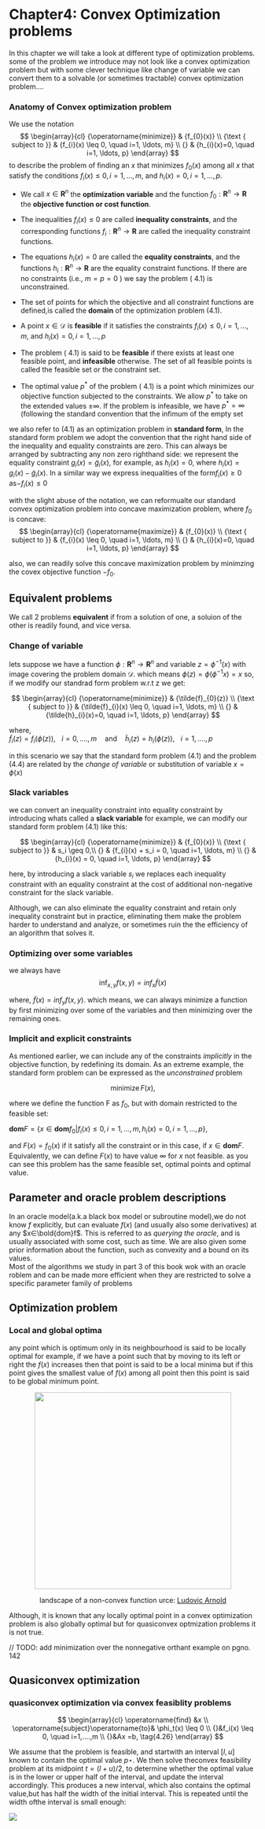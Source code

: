 
# Chapter4: Convex Optimization problems

In this chapter we will take a look at different type of optimization problems. some of the problem we introduce may not look like a convex optimization problem but with some clever technique like change of variable we can convert them to a solvable (or sometimes tractable) convex optimization problem....

### Anatomy of Convex optimization problem

We use the notation
$$
\begin{array}{cl}
{\operatorname{minimize}} & {f_{0}(x)} \\
{\text { subject to }} & {f_{i}(x) \leq 0, \quad i=1, \ldots, m} \\
{} & {h_{i}(x)=0, \quad i=1, \ldots, p}
\end{array}
$$
to describe the problem of finding an $x$ that minimizes $f_{0}(x)$ among all $x$ that satisfy the conditions $f_{i}(x) \leq 0, i=1, \ldots, m,$ and $h_{i}(x)=0, i=1, \ldots, p .$

* We call $x \in \mathbf{R}^{n}$
the **optimization variable** and the function $f_{0}: \mathbf{R}^{n} \rightarrow \mathbf{R}$ the **objective function or cost function**.
 
* The inequalities $f_{i}(x) \leq 0$ are called **inequality constraints**, and the corresponding functions $f_{i}: \mathbf{R}^{n} \rightarrow \mathbf{R}$ are called the inequality constraint functions.
 
* The equations $h_{i}(x)=0$ are called the **equality constraints**, and the functions $h_{i}: \mathbf{R}^{n} \rightarrow \mathbf{R}$ are the equality constraint functions. If there are no constraints (i.e., $m=p=0$ ) we say the problem ( 4.1) is unconstrained.
 
* The set of points for which the objective and all constraint functions are defined,is called the **domain** of the optimization problem $(4.1) .$
 
* A point $x \in \mathcal{D}$ is **feasible** if it satisfies the constraints $f_{i}(x) \leq 0, i=1, \ldots, m,$ and $h_{i}(x)=0, i=1, \ldots, p$ 
 
* The problem ( 4.1) is said to be **feasible** if there exists at least one feasible point, and **infeasible** otherwise. The set of all feasible points is called the feasible set or the constraint set. 
 
* The optimal value $p^{*}$ of the problem ( 4.1) is a point which minimizes our objective function subjected to the constraints.
We allow $p^{*}$ to take on the extended values $\pm \infty .$ If the problem is infeasible, we have $p^{*}=\infty$ (following the standard convention that the infimum of the empty set 

we also refer to (4.1) as an optimization problem in **standard form**, In the standard form problem we adopt the convention that the right hand side of the inequality and equality constraints are zero. This can always be arranged by subtracting any non zero righthand side: we represent the equality constraint $g_i(x) = \tilde{g}_i(x)$, for example, as $h_i(x) = 0$, where $h_i(x) =g_i(x)−\tilde{g}_i(x)$. In a similar way we express inequalities of the form$f_i(x)≥0$ as−$f_i(x) \leq 0$

with the slight abuse of the notation, we can reformualte our standard convex optimization problem into concave maximization problem, where $f_0$ is concave:
$$
\begin{array}{cl}
{\operatorname{maximize}} & {f_{0}(x)} \\
{\text { subject to }} & {f_{i}(x) \leq 0, \quad i=1, \ldots, m} \\
{} & {h_{i}(x)=0, \quad i=1, \ldots, p}
\end{array}
$$

also, we can readily solve this concave maximization problem by minimzing the covex objective function $-f_0$.

## Equivalent problems
We call 2 problems **equivalent** if from a solution of one, a soluion of the other is readily found, and vice versa. 

### Change of variable

lets suppose we have a function $\phi: \mathbf{R}^n \rightarrow \mathbf{R}^n$ and variable $z=\phi^{-1}(x)$ with image covering the problem domain $\mathcal{D}$. which means $\phi(z) = \phi(\phi^{-1}x) = x$ so, if we modify our standrad form problem w.r.t z we get:


$$
\begin{array}{cl}
{\operatorname{minimize}} & {\tilde{f}_{0}(z)} \\
{\text { subject to }} & {\tilde{f}_{i}(x) \leq 0, \quad i=1, \ldots, m} \\
{} & {\tilde{h}_{i}(x)=0, \quad i=1, \ldots, p}
\end{array}
$$

where, \
$\tilde{f}_i(z) = f_i(\phi(z)),\hspace{10pt} i= 0,....,m\hspace{12pt} \text{and} \hspace{12pt}\tilde{h}_i(z) = h_i(\phi(z)),\hspace{10pt}  i= 1,....,p$


in this scenario we say that the standard form problem (4.1) and the problem (4.4) are related by the *change of variable* or substitution of variable $x= \phi(x)$

### Slack variables

we can convert an inequality constraint into equality constraint by introducing whats called a **slack variable** for example, we can modify our standard form problem (4.1) like this:

$$
\begin{array}{cl}
{\operatorname{minimize}} & {f_{0}(x)} \\
{\text { subject to }} & s_i \geq 0,\\
{} & {f_{i}(x) + s_i = 0, \quad i=1, \ldots, m} \\
{} & {h_{i}(x) = 0, \quad i=1, \ldots, p}
\end{array}
$$

here, by introducing a slack variable $s_i$ we replaces each inequality constraint with an equality constraint at the cost of additional non-negative constraint for the slack variable.

Although, we can also eliminate the equality constraint and retain only inequality constraint but in practice, eliminating them make the problem harder to understand and analyze, or sometimes ruin the the efficiency of an algorithm that solves it.

### Optimizing over some variables

we always have 
$$
\inf_{x,y}f(x,y) = inf_x \tilde{f}(x)
$$

where, $\tilde{f}(x) = inf_y f(x,y)$. which means, we can always minimize a function by first minimizing over some of the variables and then minimizing over the remaining ones.

### Implicit and explicit constraints

As mentioned earlier, we can include any of the constraints *implicitly* in the objective function, by redefining its domain. As an extreme example, the standard form problem can be expressed as the *unconstrained* problem

$$ \operatorname{minimize} F(x),$$

where we define the function F as $f_0$, but with domain restricted to the feasible set:

$\mathbf{dom}F = \{x\in \mathbf{dom}f_0 | f_i(x) \leq 0, i=1,...,m, h_i(x) = 0, i=1,...,p\},$

and $F(x) = f_0(x)$ if it satisfy all the constraint or in this case, if $x \in \mathbf{dom}F$. Equivalently, we can define $F(x)$ to have value $\infty$ for $x$ not feasible. as you can see this problem has the same feasible set, optimal points and optimal value.


## Parameter and oracle problem descriptions

In an oracle model(a.k.a black box model or subroutine model),we do not know $f$ explicitly, but can evaluate $f(x)$ (and usually also some derivatives) at any $x∈\bold{dom}f$. This is referred to as *querying the oracle*, and is usually associated with some cost, such as time. We are also given some prior information about the function, such as convexity and a bound on its values. \
Most of the algorithms we study in part 3 of this book wok with an oracle roblem and can be made more efficient when they are restricted to solve a specific parameter family of problems

## Optimization problem

### Local and global optima

any point which is optimum only in its neighbourhood is said to be locally optimal for example, if we have a point such that by moving to its left or right the $f(x)$ increases then that point is said to be a local minima but if this point gives the smallest value of $f(x)$ among all point then this point is said to be global minimum point.

<div align="center">
<img src="Assets/Img/global-local-optima.png" width=400/>

landscape of a non-convex function
urce: <a href="http://ludovicarnold.altervista.org/teaching/optimization/problem-statement/">Ludovic Arnold</a>
</div>

Although, it is known that any locally optimal point in a convex optimization problem is also globally optimal but for quasiconvex optmization problems it is not true.


// TODO: add minimization over the nonnegative orthant example on pgno. 142


## Quasiconvex optimization


### quasiconvex optimization via convex feasiblity problems

$$
\begin{array}{cl}
\operatorname{find} &x \\
\operatorname{subject}\operatorname{to}& \phi_t(x) \leq 0 \\
{}&f_i(x) \leq 0, \quad i=1,....,m \\
{}&Ax =b,
\tag{4.26}
\end{array}
$$

We assume that the problem is feasible, and startwith an interval $[l,u]$ known to contain the optimal value $p⋆$. We then solve theconvex feasibility problem at its midpoint $t= (l+u)/2$, to determine whether the optimal value is in the lower or upper half of the interval, and update the interval accordingly. This produces a new interval, which also contains the optimal value,but has half the width of the initial interval. This is repeated until the width ofthe interval is small enough:

<img src="Assets/Img/algo41.png">

